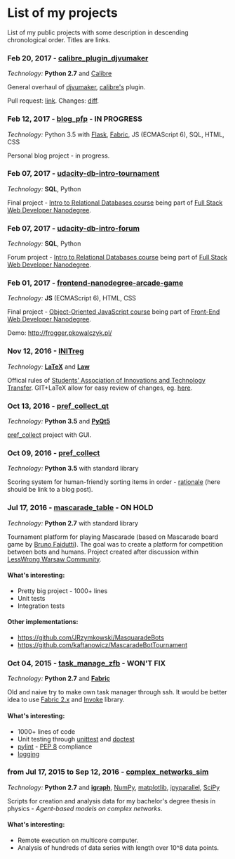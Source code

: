 # List of my projects
List of my public projects with some description in descending chronological order.
Titles are links.

### Feb 20, 2017 - [calibre_plugin_djvumaker](https://github.com/pirtim/calibre_plugin_djvumaker)
*Technology:* **Python 2.7** and [Calibre](https://calibre-ebook.com/)

General overhaul of [djvumaker](https://github.com/kfix/calibre_plugin_djvumaker), [calibre's](https://calibre-ebook.com/) plugin.

Pull request: [link](https://github.com/kfix/calibre_plugin_djvumaker/pull/1).
Changes: [diff](https://github.com/kfix/calibre_plugin_djvumaker/pull/1/files).


### Feb 12, 2017 - [blog_pfp](https://github.com/pirtim/blog_pfp) - IN PROGRESS
*Technology:* Python 3.5 with [Flask](http://flask.pocoo.org/docs/0.12/), [Fabric](http://www.fabfile.org/), JS (ECMAScript 6), SQL, HTML, CSS

Personal blog project - in progress.

### Feb 07, 2017 - [udacity-db-intro-tournament](https://github.com/pirtim/udacity-db-intro-tournament)
*Technology:* **SQL**, Python

Final project - [Intro to Relational Databases course](https://www.udacity.com/courses/object-oriented-javascript--ud015) being part of [Full Stack Web Developer Nanodegree](https://www.udacity.com/course/full-stack-web-developer-nanodegree--nd004).

### Feb 07, 2017 - [udacity-db-intro-forum](https://github.com/pirtim/udacity-db-intro-forum)
*Technology:* **SQL**, Python

Forum project - [Intro to Relational Databases course](https://www.udacity.com/courses/object-oriented-javascript--ud015) being part of [Full Stack Web Developer Nanodegree](https://www.udacity.com/course/full-stack-web-developer-nanodegree--nd004).


### Feb 01, 2017 - [frontend-nanodegree-arcade-game](https://github.com/pirtim/frontend-nanodegree-arcade-game)
*Technology:* **JS** (ECMAScript 6), HTML, CSS

Final project - [Object-Oriented JavaScript course](https://www.udacity.com/courses/object-oriented-javascript--ud015) being part of [Front-End Web Developer Nanodegree](https://www.udacity.com/course/front-end-web-developer-nanodegree--nd001).

Demo: http://frogger.pkowalczyk.pl/


### Nov 12, 2016 - [INITreg](https://github.com/pirtim/INITreg)
*Technology:* **[LaTeX](https://www.latex-project.org/about/)** and **[Law](https://en.wikipedia.org/wiki/Law)**

Offical rules of [Students’ Association of Innovations and Technology Transfer](http://skinit.pl). GIT+LaTeX allow for easy review of changes, eg. [here](https://github.com/pirtim/INITreg/commit/c1bf31342217a9dac42fb30b9e065fee3cfb8ea7).

### Oct 13, 2016 - [pref_collect_qt](https://github.com/pirtim/pref_collect_qt)
*Technology:* **Python 3.5** and **[PyQt5](https://www.qt.io/developers/)**

[pref_collect](https://github.com/pirtim/pref_collect) project with GUI.


### Oct 09, 2016 - [pref_collect](https://github.com/pirtim/pref_collect)
*Technology:* **Python 3.5** with standard library

Scoring system for human-friendly sorting items in order - [rationale](blog.pkowalczyk.pl/scoring) (here should be link to a blog post).


### Jul 17, 2016 - [mascarade_table](https://github.com/pirtim/mascarade_table) - ON HOLD
*Technology:* **Python 2.7** with standard library

Tournament platform for playing Mascarade (based on Mascarade board game by [Bruno Faidutti](http://faidutti.com/blog/?cat=34)).
The goal was to create a platform for competition between bots and humans.
Project created after discussion within [LessWrong Warsaw Community](https://www.facebook.com/groups/lwwarsaw).


#### What's interesting:
* Pretty big project - 1000+ lines
* Unit tests
* Integration tests
#### Other implementations:
* https://github.com/JRzymkowski/MasquaradeBots
* https://github.com/kaftanowicz/MascaradeBotTournament


### Oct 04, 2015 - [task_manage_zfb](https://github.com/pirtim/task_manage_zfb) - WON'T FIX
*Technology:* **Python 2.7** and **[Fabric](http://www.fabfile.org/)**

Old and naive try to make own task manager through ssh. It would be better idea to use [Fabric 2.x](http://www.fabfile.org/roadmap.html#invoke-fabric-2-x-and-patchwork) and [Invoke](http://www.pyinvoke.org/) library.

#### What's interesting:
* 1000+ lines of code
* Unit testing through [unittest](https://docs.python.org/2/library/unittest.html) and [doctest](https://docs.python.org/2/library/doctest.html)
* [pylint](https://www.pylint.org/) - [PEP 8](https://www.python.org/dev/peps/pep-0008/) compliance
* [logging](https://docs.python.org/2/library/logging.html)


### from Jul 17, 2015 to Sep 12, 2016 - [complex_networks_sim](https://github.com/pirtim/complex_networks_sim)
*Technology:* **Python 2.7** and **[igraph](http://igraph.org)**, [NumPy](http://www.numpy.org/), [matplotlib](https://matplotlib.org/), [ipyparallel](https://ipyparallel.readthedocs.io), [SciPy](https://www.scipy.org/)

Scripts for creation and analysis data for my bachelor's degree thesis in physics - *Agent-based models on complex networks*.

#### What's interesting:
* Remote execution on multicore computer.
* Analysis of hundreds of data series with length over 10^8 data points.

<!--| Name     | Character |
| ---      | ---       |
| Backtick | `         |
| Pipe     | \|        |-->